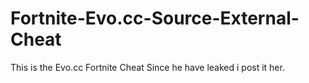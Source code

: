 # Fortnite-Evo.cc-Source-External-Cheat
This is the Evo.cc Fortnite Cheat Since he have leaked i post it her.



